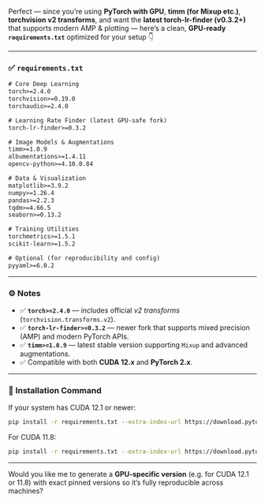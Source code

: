 Perfect — since you’re using **PyTorch with GPU**, **timm (for Mixup etc.)**, **torchvision v2 transforms**, and want the **latest torch-lr-finder (v0.3.2+)** that supports modern AMP & plotting — here’s a clean, **GPU-ready `requirements.txt`** optimized for your setup 👇

---

### ✅ `requirements.txt`

```txt
# Core Deep Learning
torch>=2.4.0
torchvision>=0.19.0
torchaudio>=2.4.0

# Learning Rate Finder (latest GPU-safe fork)
torch-lr-finder>=0.3.2

# Image Models & Augmentations
timm>=1.0.9
albumentations>=1.4.11
opencv-python>=4.10.0.84

# Data & Visualization
matplotlib>=3.9.2
numpy>=1.26.4
pandas>=2.2.3
tqdm>=4.66.5
seaborn>=0.13.2

# Training Utilities
torchmetrics>=1.5.1
scikit-learn>=1.5.2

# Optional (for reproducibility and config)
pyyaml>=6.0.2
```

---

### ⚙️ Notes

* ✅ **`torch>=2.4.0`** — includes official *v2 transforms* (`torchvision.transforms.v2`).
* ✅ **`torch-lr-finder>=0.3.2`** — newer fork that supports mixed precision (AMP) and modern PyTorch APIs.
* ✅ **`timm>=1.0.9`** — latest stable version supporting `Mixup` and advanced augmentations.
* ✅ Compatible with both **CUDA 12.x** and **PyTorch 2.x**.

---

### 🔧 Installation Command

If your system has CUDA 12.1 or newer:

```bash
pip install -r requirements.txt --extra-index-url https://download.pytorch.org/whl/cu121
```

For CUDA 11.8:

```bash
pip install -r requirements.txt --extra-index-url https://download.pytorch.org/whl/cu118
```

---

Would you like me to generate a **GPU-specific version** (e.g. for CUDA 12.1 or 11.8) with exact pinned versions so it’s fully reproducible across machines?
